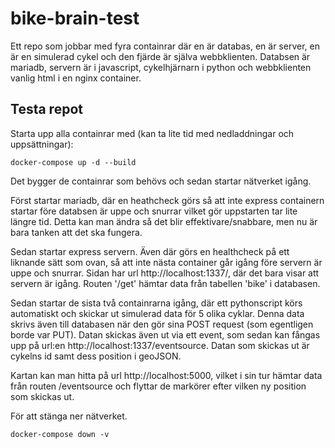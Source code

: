 # bike-brain-test

Ett repo som jobbar med fyra containrar där en är databas, en är server, en är en simulerad cykel och den fjärde är själva webbklienten. Databsen är mariadb, servern är i javascript, cykelhjärnarn i python och webbklienten vanlig html i en nginx container.

## Testa repot
Starta upp alla containrar med (kan ta lite tid med nedladdningar och uppsättningar):

```
docker-compose up -d --build
```

Det bygger de containrar som behövs och sedan startar nätverket igång.

Först startar mariadb, där en heathcheck görs så att inte express containern startar före databsen är uppe och snurrar vilket gör uppstarten tar lite längre tid. Detta kan man ändra så det blir effektivare/snabbare, men nu är bara tanken att det ska fungera.

Sedan startar express servern. Även där görs en healthcheck på ett liknande sätt som ovan, så att inte nästa container går igång före servern är uppe och snurrar. Sidan har url http://localhost:1337/, där det bara visar att servern är igång. Routen '/get' hämtar data från tabellen 'bike' i databasen.

Sedan startar de sista två containrarna igång, där ett pythonscript körs automatiskt och skickar ut simulerad data för 5 olika cyklar. Denna data skrivs även till databasen när den gör sina POST request (som egentligen borde var PUT). Datan skickas även ut via ett event, som sedan kan fångas upp på url:en http://localhost:1337/eventsource. Datan som skickas ut är cykelns id samt dess position i geoJSON.

Kartan kan man hitta på url http://localhost:5000, vilket i sin tur hämtar data från routen /eventsource och flyttar de markörer efter vilken ny position som skickas ut. 

För att stänga ner nätverket.
```
docker-compose down -v
```
